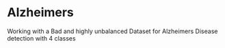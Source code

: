 # Alzheimers
Working with a Bad and highly unbalanced Dataset for Alzheimers Disease detection with 4 classes
